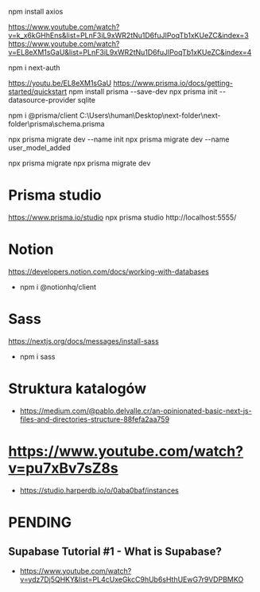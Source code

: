 npm install axios

https://www.youtube.com/watch?v=k_x6kGHhEns&list=PLnF3iL9xWR2tNu1D6fuJIPoqTb1xKUeZC&index=3
https://www.youtube.com/watch?v=EL8eXM1sGaU&list=PLnF3iL9xWR2tNu1D6fuJIPoqTb1xKUeZC&index=4

npm i next-auth

https://youtu.be/EL8eXM1sGaU
https://www.prisma.io/docs/getting-started/quickstart
npm install prisma --save-dev
npx prisma init --datasource-provider sqlite

npm i @prisma/client
C:\Users\human\Desktop\next-folder\next-folder\prisma\schema.prisma

npx prisma migrate dev --name init
npx prisma migrate dev --name user_model_added

npx prisma migrate
npx prisma migrate dev

# Prisma studio

https://www.prisma.io/studio
npx prisma studio
http://localhost:5555/

# Notion

https://developers.notion.com/docs/working-with-databases

- npm i @notionhq/client

# Sass

https://nextjs.org/docs/messages/install-sass

- npm i sass

# Struktura katalogów

- https://medium.com/@pablo.delvalle.cr/an-opinionated-basic-next-js-files-and-directories-structure-88fefa2aa759

# https://www.youtube.com/watch?v=pu7xBv7sZ8s

- https://studio.harperdb.io/o/0aba0baf/instances

<!-- --------------------------- -->

# PENDING

## Supabase Tutorial #1 - What is Supabase?

- https://www.youtube.com/watch?v=ydz7Dj5QHKY&list=PL4cUxeGkcC9hUb6sHthUEwG7r9VDPBMKO
